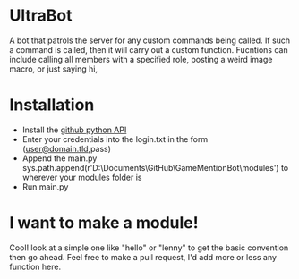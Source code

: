 # UltraBot

A bot that patrols the server for any custom commands being called. If such a command is called, then it will carry out a custom function. Fucntions can include calling all members with a specified role, posting a weird image macro, or just saying hi,

# Installation

- Install the [github python API](https://github.com/Rapptz/discord.py)
- Enter your credentials into the login.txt in the form (user@domain.tld,pass)
- Append the main.py
   sys.path.append(r'D:\Documents\GitHub\GameMentionBot\modules') to wherever your modules folder is
- Run main.py

# I want to make a module!

Cool! look at a simple one like "hello" or "lenny" to get the basic convention then go ahead. Feel free to make a pull request, I'd add more or less any function here.
